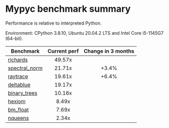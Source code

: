 # Mypyc benchmark summary

Performance is relative to interpreted Python.

Environment: CPython 3.8.10, Ubuntu 20.04.2 LTS and Intel Core i5-1145G7 (64-bit).

| Benchmark | Current perf | Change in 3 months |
| --- | :---: | :---: |
| [richards](benchmarks/richards.md) | 49.57x |  |
| [spectral_norm](benchmarks/spectral_norm.md) | 21.71x | +3.4% |
| [raytrace](benchmarks/raytrace.md) | 19.61x | +6.4% |
| [deltablue](benchmarks/deltablue.md) | 19.17x |  |
| [binary_trees](benchmarks/binary_trees.md) | 10.16x |  |
| [hexiom](benchmarks/hexiom.md) | 8.49x |  |
| [bm_float](benchmarks/bm_float.md) | 7.69x |  |
| [nqueens](benchmarks/nqueens.md) | 2.34x |  |
